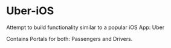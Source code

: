 # Uber-iOS
Attempt to build functionality similar to a popular iOS App: Uber

Contains Portals for both: Passengers and Drivers.
